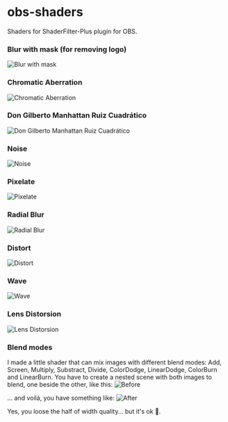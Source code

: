 # obs-shaders
Shaders for ShaderFilter-Plus plugin for OBS.

### Blur with mask (for removing logo)
![Blur with mask](https://user-images.githubusercontent.com/4954109/128090132-358ec636-571d-444a-95f5-1cac02444d2f.png)

### Chromatic Aberration
![Chromatic Aberration](https://user-images.githubusercontent.com/4954109/119679464-c0e93900-be16-11eb-9f77-5698e2944a19.png)

### Don Gilberto Manhattan Ruiz Cuadrático
![Don Gilberto Manhattan Ruiz Cuadrático](https://user-images.githubusercontent.com/4954109/119679893-1a516800-be17-11eb-89e0-ecd4fdbdaccf.png)

### Noise
![Noise](https://user-images.githubusercontent.com/4954109/119679543-d3637280-be16-11eb-86db-7b2c6d129c03.png)

### Pixelate
![Pixelate](https://user-images.githubusercontent.com/4954109/119679739-f9891280-be16-11eb-866c-6f402f1c676d.png)

### Radial Blur
![Radial Blur](https://user-images.githubusercontent.com/4954109/119680269-67cdd500-be17-11eb-82c1-3f8d079fabfc.png)

### Distort
![Distort](https://user-images.githubusercontent.com/4954109/122506629-1dceae00-cfd5-11eb-83bf-b2f6468f86e6.png)

### Wave
![Wave](https://user-images.githubusercontent.com/4954109/119680176-51277e00-be17-11eb-8b01-8f35ef090cd5.png)

### Lens Distorsion
![Lens Distorsion](https://user-images.githubusercontent.com/4954109/122506887-99c8f600-cfd5-11eb-833e-da436e4e6da9.png)

### Blend modes
I made a little shader that can mix images with different blend modes: Add, Screen, Multiply, Substract, Divide, ColorDodge, LinearDodge, ColorBurn and LinearBurn. You have to create a nested scene with both images to blend, one beside the other, like this:
![Before](https://user-images.githubusercontent.com/4954109/137130258-2d762ae3-6da3-4eb7-9fb9-acfe25062b48.png)

... and voilá, you have something like:
![After](https://user-images.githubusercontent.com/4954109/137130038-514d2f0c-0a21-441a-b509-7300d3b92dbe.png)

Yes, you loose the half of width quality... but it's ok 🤷.
